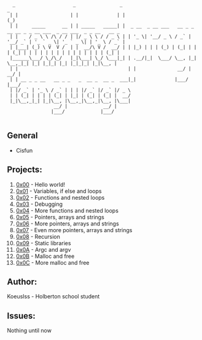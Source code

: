 ```

  _                     _                _                                                       _
 | |                   | |              | |                                                     (_)
 | |     _____      __ | | _____   _____| |  _ __  _ __ ___   __ _ _ __ __ _ _ __ ___  _ __ ___  _ _ __   __ _
 | |    / _ \ \ /\ / / | |/ _ \ \ / / _ \ | | '_ \| '__/ _ \ / _` | '__/ _` | '_ ` _ \| '_ ` _ \| | '_ \ / _` |
 | |___| (_) \ V  V /  | |  __/\ V /  __/ | | |_) | | | (_) | (_| | | | (_| | | | | | | | | | | | | | | | (_| |
 |______\___/ \_/\_/   |_|\___| \_/ \___|_| | .__/|_|  \___/ \__, |_|  \__,_|_| |_| |_|_| |_| |_|_|_| |_|\__, |
 | |                                        | |               __/ |                                       __/ |
 | | __ _ _ __   __ _ _   _  __ _  __ _  ___|_|              |___/                                       |___/
 | |/ _` | '_ \ / _` | | | |/ _` |/ _` |/ _ \
 | | (_| | | | | (_| | |_| | (_| | (_| |  __/
 |_|\__,_|_| |_|\__, |\__,_|\__,_|\__, |\___|
                 __/ |             __/ |
                |___/             |___/


```

## General
* Cisfun

## Projects:
1. [0x00](https://github.com/KoeusIss/holbertonschool-low_level_programming/tree/master/0x00-hello_world) - Hello world!
2. [0x01](https://github.com/KoeusIss/holbertonschool-low_level_programming/tree/master/0x01-variables_if_else_while) - Variables, if else and loops
3. [0x02](https://github.com/KoeusIss/holbertonschool-low_level_programming/tree/master/0x02-functions_nested_loops) - Functions and nested loops
4. [0x03](https://github.com/KoeusIss/holbertonschool-low_level_programming/tree/master/0x03-debugging) - Debugging
5. [0x04](https://github.com/KoeusIss/holbertonschool-low_level_programming/tree/master/0x04-more_functions_nested_loops) - More functions and nested loops
6. [0x05](https://github.com/KoeusIss/holbertonschool-low_level_programming/tree/master/0x05-pointers_arrays_strings) - Pointers, arrays and strings
7. [0x06](https://github.com/KoeusIss/holbertonschool-low_level_programming/tree/master/0x06-pointers_arrays_strings) - More pointers, arrays and strings
8. [0x07](https://github.com/KoeusIss/holbertonschool-low_level_programming/tree/master/0x07-pointers_arrays_strings) - Even more pointers, arrays and strings
9. [0x08](https://github.com/KoeusIss/holbertonschool-low_level_programming/tree/master/0x08-recursion) - Recursion
10. [0x09](https://github.com/KoeusIss/holbertonschool-low_level_programming/tree/master/0x09-static_libraries) - Static libraries
11. [0x0A](https://github.com/KoeusIss/holbertonschool-low_level_programming/tree/master/0x0A-argc_argv) - Argc and argv
12. [0x0B](https://github.com/KoeusIss/holbertonschool-low_level_programming/tree/master/0x0B-malloc_free) - Malloc and free
13. [0x0C](https://github.com/KoeusIss/holbertonschool-low_level_programming/tree/master/0x0C-more_malloc_free) - More malloc and free

## Author:
KoeusIss - Holberton school student

## Issues:
Nothing until now
